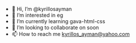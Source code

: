 - 👋 Hi, I’m @kyrillosayman
- 👀 I’m interested in eg
- 🌱 I’m currently learning gava-html-css
- 💞️ I’m looking to collaborate on soon
- 📫 How to reach me kyrillos_ayman@yahoo.com

<!---
kyrillosayman/kyrillosayman is a ✨ special ✨ repository because its `README.md` (this file) appears on your GitHub profile.
You can click the Preview link to take a look at your changes.
--->
